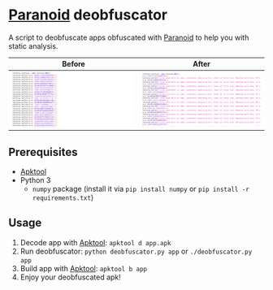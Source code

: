 # [Paranoid] deobfuscator

A script to deobfuscate apps obfuscated with [Paranoid]
to help you with static analysis.

Before | After
:-:|:-:
![Before](.assets/before.png) | ![After](.assets/after.png)

## Prerequisites
* [Apktool]
* Python 3
  * `numpy` package (install it via `pip install numpy` or `pip install -r requirements.txt`)

## Usage
1. Decode app with [Apktool]: `apktool d app.apk`
2. Run deobfuscator: `python deobfuscator.py app` or `./deobfuscator.py app`
3. Build app with [Apktool]: `apktool b app`
4. Enjoy your deobfuscated apk!

[paranoid]: https://github.com/MichaelRocks/paranoid
[apktool]: https://github.com/iBotPeaches/Apktool